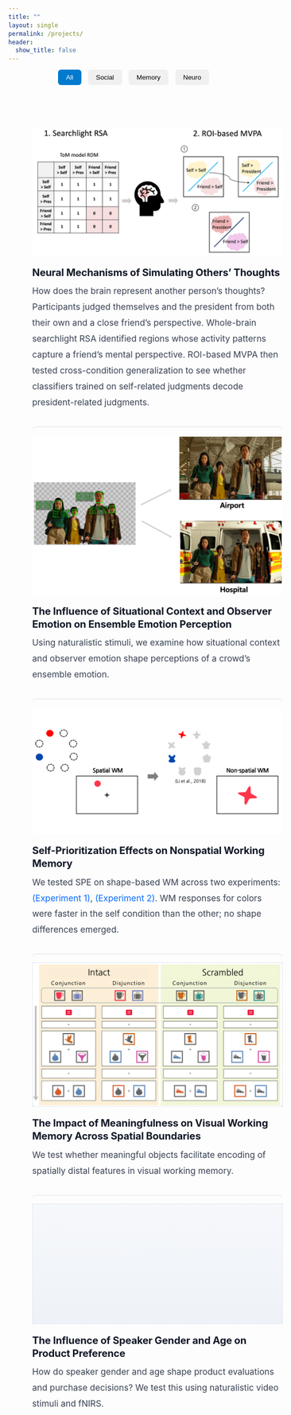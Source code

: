 ```yaml
---
title: ""
layout: single
permalink: /projects/
header:
  show_title: false
---
```


<!-- ====== Filters ====== -->
<div class="project-filters">
  <button class="filter-button active" onclick="filterSelection('all', this)">All</button>
  <button class="filter-button" onclick="filterSelection('social', this)">Social</button>
  <button class="filter-button" onclick="filterSelection('memory', this)">Memory</button>
  <button class="filter-button" onclick="filterSelection('neuro', this)">Neuro</button>
</div>

<!-- ====== Projects (full-bleed) ====== -->
<div class="projects">

  <!-- Plan 1 -->
  <section class="project-row social neuro">
    <div class="project-image">
      <img src="/assets/img/projects/SRE2_method1.png" alt="Plan 1 image">
    </div>
    <div class="project-text">
      <h2>Neural Mechanisms of Simulating Others’ Thoughts</h2>
      <p>
        How does the brain represent another person’s thoughts? Participants judged themselves and the president from both their own and a close friend’s perspective. Whole-brain searchlight RSA identified regions whose activity patterns capture a friend’s mental perspective. ROI-based MVPA then tested cross-condition generalization to see whether classifiers trained on self-related judgments decode president-related judgments.
      </p>
    </div>
  </section>

  <!-- Ensemble Emotion Perception -->
  <section class="project-row social">
    <div class="project-image">
      <img src="/assets/img/projects/CEP_method.png" alt="Ensemble Emotion Perception">
    </div>
    <div class="project-text">
      <h2>The Influence of Situational Context and Observer Emotion on Ensemble Emotion Perception</h2>
      <p>
        Using naturalistic stimuli, we examine how situational context and observer emotion shape perceptions of a crowd’s ensemble emotion.
      </p>
    </div>
  </section>

  <!-- SPE -->
  <section class="project-row social memory">
    <div class="project-image">
      <img src="/assets/img/projects/SPE_method.png" alt="Self-Prioritization Effects">
    </div>
    <div class="project-text">
      <h2>Self-Prioritization Effects on Nonspatial Working Memory</h2>
      <p>
        We tested SPE on shape-based WM across two experiments:
        <a href="/data/analyzeSPE8VCS1.html" target="_blank" class="project-link">(Experiment 1)</a>,
        <a href="/data/analyzeSPE8VCS2.html" target="_blank" class="project-link">(Experiment 2)</a>.
        WM responses for colors were faster in the self condition than the other; no shape differences emerged.
      </p>
    </div>
  </section>

  <!-- Meaningfulness in VWM -->
  <section class="project-row memory no-image">
    <div class="project-image">
      <img src="/assets/img/projects/Meaningfulness_method.png" alt="Self-Prioritization Effects">
    </div>
    <div class="project-text">
      <h2>The Impact of Meaningfulness on Visual Working Memory Across Spatial Boundaries</h2>
      <p>
        We test whether meaningful objects facilitate encoding of spatially distal features in visual working memory.
      </p>
    </div>
  </section>

  <!-- fNIRS (no image) -->
  <section class="project-row neuro no-image">
    <div class="project-image" aria-hidden="true"></div>
    <div class="project-text">
      <h2>The Influence of Speaker Gender and Age on Product Preference</h2>
      <p>
        How do speaker gender and age shape product evaluations and purchase decisions? We test this using naturalistic video stimuli and fNIRS.
      </p>
    </div>
  </section>

</div>

<!-- ====== Filter logic ====== -->
<script>
function filterSelection(category, btn) {
  const rows = document.querySelectorAll('.project-row');
  rows.forEach(row => {
    const show = (category === 'all') || row.classList.contains(category);
    row.style.display = show ? '' : 'none';
  });
  document.querySelectorAll('.filter-button').forEach(b => b.classList.remove('active'));
  if (btn) btn.classList.add('active');
}
// 초기 상태: All
filterSelection('all', document.querySelector('.filter-button'));
</script>

<style>
/* ========= Filters ========= */
.project-filters {
  text-align: center;
  margin: 0 0 1.25rem;
}
.filter-button {
  padding: .5rem 1rem;
  margin: 0 .3rem;
  background: #f0f0f0;
  border: 0;
  border-radius: 6px;
  cursor: pointer;
  font-weight: 500;
  transition: background .2s;
}
.filter-button:hover { background: #e6e6e6; }
.filter-button.active { background: #007acc; color: #fff; }

/* ========= Full-bleed container (break out of theme) ========= */
.projects {
  width: 100vw;
  margin-left: calc(50% - 50vw);
  margin-right: calc(50% - 50vw);
  padding: 0 1rem;
}
.page .page__inner-wrap { padding-left: 0; padding-right: 0; }

/* ========= Two-column layout: all items image-left / text-right ========= */
.project-row {
  display: grid;
  grid-template-columns: minmax(0, 40%) minmax(0, 60%);
  align-items: stretch;
  gap: 2rem;
  padding: 1rem 0 2rem;

  /* 구분감 + 부드러운 인터랙션 */
  border-radius: 8px;
  transition: box-shadow .18s ease, transform .18s ease, background-color .18s ease;
}

/* 구분선으로 프로젝트 간 분리 */
.project-row + .project-row {
  border-top: 2px solid #e9edf3;
}

/* 이미지 영역 */
.project-image {
  display: flex;
  align-items: center;
  justify-content: center;
}
.project-image img {
  width: 100%;
  height: auto;        /* 원본 비율 유지 */
  max-height: 100%;    /* 너무 커지지 않게 */
  object-fit: contain; /* 잘림 없이 비율 맞춤 */
  border-radius: 6px;
}

/* 이미지가 없는 항목: 플레이스홀더 패널 유지(정렬 통일) */
/* (원치 않으면 이 블록만 삭제하면 됨) */
.project-row.no-image .project-image {
  min-height: 320px;
  background: linear-gradient(180deg, #f6f8fb 0%, #eef2f8 100%);
  border: 1px dashed #d7deea;
}

/* 텍스트 */
.project-text {
  display: flex;
  flex-direction: column;
  justify-content: center;
}
.project-text h2 {
  margin: 0 0 .5rem;
  font-size: clamp(1rem, 0.6vw + 0.9rem, 1.4rem); 
  line-height: 1.3;
  letter-spacing: -0.01em;
  color: #111827;
}
.project-text p {
  margin: 0;
  font-size: clamp(0.98rem, 0.35vw + 0.9rem, 1.08rem);
  line-height: 1.85;
  color: #374151;
}
.project-link { color: #0a6cff; text-decoration: none; }
.project-link:hover { text-decoration: underline; }

/* ========= Hover/Focus 인터랙션 (커서+그림자만) ========= */
.project-row:hover {
  cursor: pointer;
  box-shadow: 0 6px 18px rgba(0,0,0,0.08);
  transform: translateY(-2px);
}
.project-row:focus-within {
  box-shadow: 0 6px 18px rgba(0,0,0,0.08);
  transform: translateY(-2px);
  background-color: #fafbfc;
}

/* ========= Responsive ========= */
@media (max-width: 960px) {
  .projects { margin-left: 0; margin-right: 0; width: 100%; padding: 3rem; }
  .project-row { grid-template-columns: 1fr; gap: 1.25rem; }
  .project-image img,
  .project-row.no-image .project-image { min-height: 240px; }
}

/* 모션 민감 사용자 배려 */
@media (prefers-reduced-motion: reduce) {
  .project-row {
    transition: box-shadow .18s ease, background-color .18s ease;
  }
  .project-row:hover, .project-row:focus-within {
    transform: none;
  }
}
</style>
